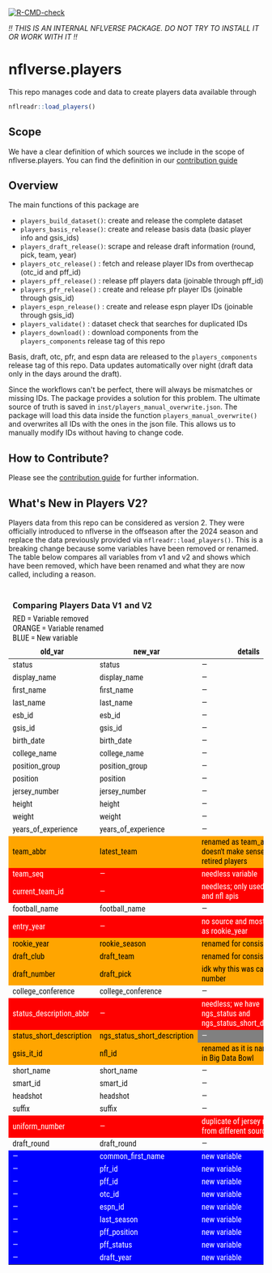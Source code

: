 <!-- badges: start -->
[![R-CMD-check](https://github.com/nflverse/nflverse.players/actions/workflows/R-CMD-check.yaml/badge.svg)](https://github.com/nflverse/nflverse.players/actions/workflows/R-CMD-check.yaml)
<!-- badges: end -->

*!! THIS IS AN INTERNAL NFLVERSE PACKAGE. DO NOT TRY TO INSTALL IT OR WORK WITH IT !!*

# nflverse.players

This repo manages code and data to create players data available through

``` r 
nflreadr::load_players()
```

## Scope

We have a clear definition of which sources we include in the scope of 
nflverse.players. 
You can find the definition in our [contribution guide](.github/CONTRIBUTING.md) 

## Overview

The main functions of this package are

- `players_build_dataset()`: create and release the complete dataset
- `players_basis_release()`: create and release basis data (basic player info and gsis_ids)
- `players_draft_release()`: scrape and release draft information (round, pick, team, year)
- `players_otc_release()`  : fetch and release player IDs from overthecap (otc_id and pff_id)
- `players_pff_release()`  : release pff players data (joinable through pff_id)
- `players_pfr_release()`  : create and release pfr player IDs (joinable through gsis_id)
- `players_espn_release()` : create and release espn player IDs (joinable through gsis_id)
- `players_validate()`     : dataset check that searches for duplicated IDs
- `players_download()`     : download components from the `players_components` release tag of this repo

Basis, draft, otc, pfr, and espn data are released to the `players_components` release 
tag of this repo. Data updates automatically over night (draft data only in the 
days around the draft).

Since the workflows can't be perfect, there will always be mismatches or missing 
IDs. The package provides a solution for this problem. The ultimate source of truth 
is saved in `inst/players_manual_overwrite.json`. The package will load this data
inside the function `players_manual_overwrite()` and overwrites all IDs with the
ones in the json file. This allows us to manually modify IDs without having to
change code.

## How to Contribute?

Please see the [contribution guide](.github/CONTRIBUTING.md) 
for further information.

## What's New in Players V2?

Players data from this repo can be considered as version 2. They were officially 
introduced to nflverse in the offseason after the 2024 season and replace the 
data previously provided via `nflreadr::load_players()`. This is a breaking 
change because some variables have been removed or renamed. The table below 
compares all variables from v1 and v2 and shows which have been removed, which 
have been renamed and what they are now called, including a reason.

<div id="rubuwsjram" style="padding-left:0px;padding-right:0px;padding-top:10px;padding-bottom:10px;overflow-x:auto;overflow-y:auto;width:auto;height:auto;">
<style>@import url("https://fonts.googleapis.com/css2?family=Prosto+One:ital,wght@0,100;0,200;0,300;0,400;0,500;0,600;0,700;0,800;0,900;1,100;1,200;1,300;1,400;1,500;1,600;1,700;1,800;1,900&display=swap");
@import url("https://fonts.googleapis.com/css2?family=Roboto+Condensed:ital,wght@0,100;0,200;0,300;0,400;0,500;0,600;0,700;0,800;0,900;1,100;1,200;1,300;1,400;1,500;1,600;1,700;1,800;1,900&display=swap");
#rubuwsjram table {
  font-family: 'Roboto Condensed', system-ui, 'Segoe UI', Roboto, Helvetica, Arial, sans-serif, 'Apple Color Emoji', 'Segoe UI Emoji', 'Segoe UI Symbol', 'Noto Color Emoji';
  -webkit-font-smoothing: antialiased;
  -moz-osx-font-smoothing: grayscale;
}
&#10;#rubuwsjram thead, #rubuwsjram tbody, #rubuwsjram tfoot, #rubuwsjram tr, #rubuwsjram td, #rubuwsjram th {
  border-style: none;
}
&#10;#rubuwsjram p {
  margin: 0;
  padding: 0;
}
&#10;#rubuwsjram .gt_table {
  display: table;
  border-collapse: collapse;
  line-height: normal;
  margin-left: auto;
  margin-right: auto;
  color: #333333;
  font-size: 16px;
  font-weight: normal;
  font-style: normal;
  background-color: #FFFFFF;
  width: auto;
  border-top-style: none;
  border-top-width: 3px;
  border-top-color: #A8A8A8;
  border-right-style: none;
  border-right-width: 2px;
  border-right-color: #D3D3D3;
  border-bottom-style: none;
  border-bottom-width: 2px;
  border-bottom-color: #A8A8A8;
  border-left-style: none;
  border-left-width: 2px;
  border-left-color: #D3D3D3;
}
&#10;#rubuwsjram .gt_caption {
  padding-top: 4px;
  padding-bottom: 4px;
}
&#10;#rubuwsjram .gt_title {
  color: #FFFFFF;
  font-size: 125%;
  font-weight: initial;
  padding-top: 4px;
  padding-bottom: 4px;
  padding-left: 5px;
  padding-right: 5px;
  border-bottom-color: #FFFFFF;
  border-bottom-width: 0;
}
&#10;#rubuwsjram .gt_subtitle {
  color: #FFFFFF;
  font-size: 85%;
  font-weight: initial;
  padding-top: 3px;
  padding-bottom: 5px;
  padding-left: 5px;
  padding-right: 5px;
  border-top-color: #FFFFFF;
  border-top-width: 0;
}
&#10;#rubuwsjram .gt_heading {
  background-color: #4D4D4D;
  text-align: center;
  border-bottom-color: #FFFFFF;
  border-left-style: none;
  border-left-width: 1px;
  border-left-color: #D3D3D3;
  border-right-style: none;
  border-right-width: 1px;
  border-right-color: #D3D3D3;
}
&#10;#rubuwsjram .gt_bottom_border {
  border-bottom-style: none;
  border-bottom-width: 2px;
  border-bottom-color: #D3D3D3;
}
&#10;#rubuwsjram .gt_col_headings {
  border-top-style: none;
  border-top-width: 2px;
  border-top-color: #D3D3D3;
  border-bottom-style: solid;
  border-bottom-width: 2px;
  border-bottom-color: #000000;
  border-left-style: none;
  border-left-width: 1px;
  border-left-color: #D3D3D3;
  border-right-style: none;
  border-right-width: 1px;
  border-right-color: #D3D3D3;
}
&#10;#rubuwsjram .gt_col_heading {
  color: #333333;
  background-color: #FFFFFF;
  font-size: 80%;
  font-weight: normal;
  text-transform: uppercase;
  border-left-style: none;
  border-left-width: 1px;
  border-left-color: #D3D3D3;
  border-right-style: none;
  border-right-width: 1px;
  border-right-color: #D3D3D3;
  vertical-align: bottom;
  padding-top: 5px;
  padding-bottom: 6px;
  padding-left: 5px;
  padding-right: 5px;
  overflow-x: hidden;
}
&#10;#rubuwsjram .gt_column_spanner_outer {
  color: #333333;
  background-color: #FFFFFF;
  font-size: 80%;
  font-weight: normal;
  text-transform: uppercase;
  padding-top: 0;
  padding-bottom: 0;
  padding-left: 4px;
  padding-right: 4px;
}
&#10;#rubuwsjram .gt_column_spanner_outer:first-child {
  padding-left: 0;
}
&#10;#rubuwsjram .gt_column_spanner_outer:last-child {
  padding-right: 0;
}
&#10;#rubuwsjram .gt_column_spanner {
  border-bottom-style: solid;
  border-bottom-width: 2px;
  border-bottom-color: #000000;
  vertical-align: bottom;
  padding-top: 5px;
  padding-bottom: 5px;
  overflow-x: hidden;
  display: inline-block;
  width: 100%;
}
&#10;#rubuwsjram .gt_spanner_row {
  border-bottom-style: hidden;
}
&#10;#rubuwsjram .gt_group_heading {
  padding-top: 8px;
  padding-bottom: 8px;
  padding-left: 5px;
  padding-right: 5px;
  color: #333333;
  background-color: #FFFFFF;
  font-size: 80%;
  font-weight: bolder;
  text-transform: uppercase;
  border-top-style: none;
  border-top-width: 2px;
  border-top-color: #000000;
  border-bottom-style: solid;
  border-bottom-width: 1px;
  border-bottom-color: #FFFFFF;
  border-left-style: none;
  border-left-width: 1px;
  border-left-color: #D3D3D3;
  border-right-style: none;
  border-right-width: 1px;
  border-right-color: #D3D3D3;
  vertical-align: middle;
  text-align: left;
}
&#10;#rubuwsjram .gt_empty_group_heading {
  padding: 0.5px;
  color: #333333;
  background-color: #FFFFFF;
  font-size: 80%;
  font-weight: bolder;
  border-top-style: none;
  border-top-width: 2px;
  border-top-color: #000000;
  border-bottom-style: solid;
  border-bottom-width: 1px;
  border-bottom-color: #FFFFFF;
  vertical-align: middle;
}
&#10;#rubuwsjram .gt_from_md > :first-child {
  margin-top: 0;
}
&#10;#rubuwsjram .gt_from_md > :last-child {
  margin-bottom: 0;
}
&#10;#rubuwsjram .gt_row {
  padding-top: 3px;
  padding-bottom: 3px;
  padding-left: 5px;
  padding-right: 5px;
  margin: 10px;
  border-top-style: solid;
  border-top-width: 1px;
  border-top-color: #D3D3D3;
  border-left-style: none;
  border-left-width: 1px;
  border-left-color: #D3D3D3;
  border-right-style: none;
  border-right-width: 1px;
  border-right-color: #D3D3D3;
  vertical-align: middle;
  overflow-x: hidden;
}
&#10;#rubuwsjram .gt_stub {
  color: #333333;
  background-color: #FFFFFF;
  font-size: 80%;
  font-weight: bolder;
  text-transform: uppercase;
  border-right-style: solid;
  border-right-width: 0px;
  border-right-color: #FFFFFF;
  padding-left: 5px;
  padding-right: 5px;
}
&#10;#rubuwsjram .gt_stub_row_group {
  color: #333333;
  background-color: #FFFFFF;
  font-size: 100%;
  font-weight: initial;
  text-transform: inherit;
  border-right-style: solid;
  border-right-width: 2px;
  border-right-color: #D3D3D3;
  padding-left: 5px;
  padding-right: 5px;
  vertical-align: top;
}
&#10;#rubuwsjram .gt_row_group_first td {
  border-top-width: 2px;
}
&#10;#rubuwsjram .gt_row_group_first th {
  border-top-width: 2px;
}
&#10;#rubuwsjram .gt_summary_row {
  color: #333333;
  background-color: #FFFFFF;
  text-transform: inherit;
  padding-top: 8px;
  padding-bottom: 8px;
  padding-left: 5px;
  padding-right: 5px;
}
&#10;#rubuwsjram .gt_first_summary_row {
  border-top-style: solid;
  border-top-color: #D3D3D3;
}
&#10;#rubuwsjram .gt_first_summary_row.thick {
  border-top-width: 2px;
}
&#10;#rubuwsjram .gt_last_summary_row {
  padding-top: 8px;
  padding-bottom: 8px;
  padding-left: 5px;
  padding-right: 5px;
  border-bottom-style: solid;
  border-bottom-width: 2px;
  border-bottom-color: #D3D3D3;
}
&#10;#rubuwsjram .gt_grand_summary_row {
  color: #333333;
  background-color: #FFFFFF;
  text-transform: inherit;
  padding-top: 8px;
  padding-bottom: 8px;
  padding-left: 5px;
  padding-right: 5px;
}
&#10;#rubuwsjram .gt_first_grand_summary_row {
  padding-top: 8px;
  padding-bottom: 8px;
  padding-left: 5px;
  padding-right: 5px;
  border-top-style: double;
  border-top-width: 6px;
  border-top-color: #D3D3D3;
}
&#10;#rubuwsjram .gt_last_grand_summary_row_top {
  padding-top: 8px;
  padding-bottom: 8px;
  padding-left: 5px;
  padding-right: 5px;
  border-bottom-style: double;
  border-bottom-width: 6px;
  border-bottom-color: #D3D3D3;
}
&#10;#rubuwsjram .gt_striped {
  background-color: rgba(128, 128, 128, 0.05);
}
&#10;#rubuwsjram .gt_table_body {
  border-top-style: solid;
  border-top-width: 2px;
  border-top-color: #D3D3D3;
  border-bottom-style: solid;
  border-bottom-width: 2px;
  border-bottom-color: #D3D3D3;
}
&#10;#rubuwsjram .gt_footnotes {
  color: #333333;
  background-color: #FFFFFF;
  border-bottom-style: none;
  border-bottom-width: 2px;
  border-bottom-color: #D3D3D3;
  border-left-style: none;
  border-left-width: 2px;
  border-left-color: #D3D3D3;
  border-right-style: none;
  border-right-width: 2px;
  border-right-color: #D3D3D3;
}
&#10;#rubuwsjram .gt_footnote {
  margin: 0px;
  font-size: 90%;
  padding-top: 4px;
  padding-bottom: 4px;
  padding-left: 5px;
  padding-right: 5px;
}
&#10;#rubuwsjram .gt_sourcenotes {
  color: #FFFFFF;
  background-color: #4D4D4D;
  border-bottom-style: none;
  border-bottom-width: 2px;
  border-bottom-color: #D3D3D3;
  border-left-style: none;
  border-left-width: 2px;
  border-left-color: #D3D3D3;
  border-right-style: none;
  border-right-width: 2px;
  border-right-color: #D3D3D3;
}
&#10;#rubuwsjram .gt_sourcenote {
  font-size: 90%;
  padding-top: 4px;
  padding-bottom: 4px;
  padding-left: 5px;
  padding-right: 5px;
}
&#10;#rubuwsjram .gt_left {
  text-align: left;
}
&#10;#rubuwsjram .gt_center {
  text-align: center;
}
&#10;#rubuwsjram .gt_right {
  text-align: right;
  font-variant-numeric: tabular-nums;
}
&#10;#rubuwsjram .gt_font_normal {
  font-weight: normal;
}
&#10;#rubuwsjram .gt_font_bold {
  font-weight: bold;
}
&#10;#rubuwsjram .gt_font_italic {
  font-style: italic;
}
&#10;#rubuwsjram .gt_super {
  font-size: 65%;
}
&#10;#rubuwsjram .gt_footnote_marks {
  font-size: 75%;
  vertical-align: 0.4em;
  position: initial;
}
&#10;#rubuwsjram .gt_asterisk {
  font-size: 100%;
  vertical-align: 0;
}
&#10;#rubuwsjram .gt_indent_1 {
  text-indent: 5px;
}
&#10;#rubuwsjram .gt_indent_2 {
  text-indent: 10px;
}
&#10;#rubuwsjram .gt_indent_3 {
  text-indent: 15px;
}
&#10;#rubuwsjram .gt_indent_4 {
  text-indent: 20px;
}
&#10;#rubuwsjram .gt_indent_5 {
  text-indent: 25px;
}
&#10;#rubuwsjram .katex-display {
  display: inline-flex !important;
  margin-bottom: 0.75em !important;
}
&#10;#rubuwsjram div.Reactable > div.rt-table > div.rt-thead > div.rt-tr.rt-tr-group-header > div.rt-th-group:after {
  height: 0px !important;
}
</style>
<table class="gt_table" data-quarto-disable-processing="false" data-quarto-bootstrap="false">
  <thead>
    <tr class="gt_heading">
      <td colspan="3" class="gt_heading gt_title gt_font_normal" style="font-family: 'Prosto One', system-ui, 'Segoe UI', Roboto, Helvetica, Arial, sans-serif, 'Apple Color Emoji', 'Segoe UI Emoji', 'Segoe UI Symbol', 'Noto Color Emoji'; font-weight: bold;">Comparing Players Data V1 and V2</td>
    </tr>
    <tr class="gt_heading">
      <td colspan="3" class="gt_heading gt_subtitle gt_font_normal gt_bottom_border" style>RED = Variable removed<br>ORANGE = Variable renamed<br>BLUE = New variable</td>
    </tr>
    <tr class="gt_col_headings">
      <th class="gt_col_heading gt_columns_bottom_border gt_left" rowspan="1" colspan="1" style="border-top-width: 0px; border-top-style: solid; border-top-color: black;" scope="col" id="old_var">old_var</th>
      <th class="gt_col_heading gt_columns_bottom_border gt_left" rowspan="1" colspan="1" style="border-top-width: 0px; border-top-style: solid; border-top-color: black;" scope="col" id="new_var">new_var</th>
      <th class="gt_col_heading gt_columns_bottom_border gt_left" rowspan="1" colspan="1" style="border-top-width: 0px; border-top-style: solid; border-top-color: black;" scope="col" id="details">details</th>
    </tr>
  </thead>
  <tbody class="gt_table_body">
    <tr><td headers="old_var" class="gt_row gt_left">status</td>
<td headers="new_var" class="gt_row gt_left">status</td>
<td headers="details" class="gt_row gt_left">—</td></tr>
    <tr><td headers="old_var" class="gt_row gt_left">display_name</td>
<td headers="new_var" class="gt_row gt_left">display_name</td>
<td headers="details" class="gt_row gt_left">—</td></tr>
    <tr><td headers="old_var" class="gt_row gt_left">first_name</td>
<td headers="new_var" class="gt_row gt_left">first_name</td>
<td headers="details" class="gt_row gt_left">—</td></tr>
    <tr><td headers="old_var" class="gt_row gt_left">last_name</td>
<td headers="new_var" class="gt_row gt_left">last_name</td>
<td headers="details" class="gt_row gt_left">—</td></tr>
    <tr><td headers="old_var" class="gt_row gt_left">esb_id</td>
<td headers="new_var" class="gt_row gt_left">esb_id</td>
<td headers="details" class="gt_row gt_left">—</td></tr>
    <tr><td headers="old_var" class="gt_row gt_left">gsis_id</td>
<td headers="new_var" class="gt_row gt_left">gsis_id</td>
<td headers="details" class="gt_row gt_left">—</td></tr>
    <tr><td headers="old_var" class="gt_row gt_left">birth_date</td>
<td headers="new_var" class="gt_row gt_left">birth_date</td>
<td headers="details" class="gt_row gt_left">—</td></tr>
    <tr><td headers="old_var" class="gt_row gt_left">college_name</td>
<td headers="new_var" class="gt_row gt_left">college_name</td>
<td headers="details" class="gt_row gt_left">—</td></tr>
    <tr><td headers="old_var" class="gt_row gt_left">position_group</td>
<td headers="new_var" class="gt_row gt_left">position_group</td>
<td headers="details" class="gt_row gt_left">—</td></tr>
    <tr><td headers="old_var" class="gt_row gt_left">position</td>
<td headers="new_var" class="gt_row gt_left">position</td>
<td headers="details" class="gt_row gt_left">—</td></tr>
    <tr><td headers="old_var" class="gt_row gt_left">jersey_number</td>
<td headers="new_var" class="gt_row gt_left">jersey_number</td>
<td headers="details" class="gt_row gt_left">—</td></tr>
    <tr><td headers="old_var" class="gt_row gt_left">height</td>
<td headers="new_var" class="gt_row gt_left">height</td>
<td headers="details" class="gt_row gt_left">—</td></tr>
    <tr><td headers="old_var" class="gt_row gt_left">weight</td>
<td headers="new_var" class="gt_row gt_left">weight</td>
<td headers="details" class="gt_row gt_left">—</td></tr>
    <tr><td headers="old_var" class="gt_row gt_left">years_of_experience</td>
<td headers="new_var" class="gt_row gt_left">years_of_experience</td>
<td headers="details" class="gt_row gt_left">—</td></tr>
    <tr><td headers="old_var" class="gt_row gt_left" style="background-color: #FFA500; color: #000000;">team_abbr</td>
<td headers="new_var" class="gt_row gt_left" style="background-color: #FFA500; color: #000000;">latest_team</td>
<td headers="details" class="gt_row gt_left" style="background-color: #FFA500; color: #000000;">renamed as team_abbr doesn't make sense for retired players</td></tr>
    <tr><td headers="old_var" class="gt_row gt_left" style="background-color: #FF0000; color: #FFFFFF;">team_seq</td>
<td headers="new_var" class="gt_row gt_left" style="background-color: #FF0000; color: #FFFFFF;">—</td>
<td headers="details" class="gt_row gt_left" style="background-color: #FF0000; color: #FFFFFF;">needless variable</td></tr>
    <tr><td headers="old_var" class="gt_row gt_left" style="background-color: #FF0000; color: #FFFFFF;">current_team_id</td>
<td headers="new_var" class="gt_row gt_left" style="background-color: #FF0000; color: #FFFFFF;">—</td>
<td headers="details" class="gt_row gt_left" style="background-color: #FF0000; color: #FFFFFF;">needless; only used in ngs and nfl apis</td></tr>
    <tr><td headers="old_var" class="gt_row gt_left">football_name</td>
<td headers="new_var" class="gt_row gt_left">football_name</td>
<td headers="details" class="gt_row gt_left">—</td></tr>
    <tr><td headers="old_var" class="gt_row gt_left" style="background-color: #FF0000; color: #FFFFFF;">entry_year</td>
<td headers="new_var" class="gt_row gt_left" style="background-color: #FF0000; color: #FFFFFF;">—</td>
<td headers="details" class="gt_row gt_left" style="background-color: #FF0000; color: #FFFFFF;">no source and mostly same as rookie_year</td></tr>
    <tr><td headers="old_var" class="gt_row gt_left" style="background-color: #FFA500; color: #000000;">rookie_year</td>
<td headers="new_var" class="gt_row gt_left" style="background-color: #FFA500; color: #000000;">rookie_season</td>
<td headers="details" class="gt_row gt_left" style="background-color: #FFA500; color: #000000;">renamed for consistency</td></tr>
    <tr><td headers="old_var" class="gt_row gt_left" style="background-color: #FFA500; color: #000000;">draft_club</td>
<td headers="new_var" class="gt_row gt_left" style="background-color: #FFA500; color: #000000;">draft_team</td>
<td headers="details" class="gt_row gt_left" style="background-color: #FFA500; color: #000000;">renamed for consistency</td></tr>
    <tr><td headers="old_var" class="gt_row gt_left" style="background-color: #FFA500; color: #000000;">draft_number</td>
<td headers="new_var" class="gt_row gt_left" style="background-color: #FFA500; color: #000000;">draft_pick</td>
<td headers="details" class="gt_row gt_left" style="background-color: #FFA500; color: #000000;">idk why this was called number</td></tr>
    <tr><td headers="old_var" class="gt_row gt_left">college_conference</td>
<td headers="new_var" class="gt_row gt_left">college_conference</td>
<td headers="details" class="gt_row gt_left">—</td></tr>
    <tr><td headers="old_var" class="gt_row gt_left" style="background-color: #FF0000; color: #FFFFFF;">status_description_abbr</td>
<td headers="new_var" class="gt_row gt_left" style="background-color: #FF0000; color: #FFFFFF;">—</td>
<td headers="details" class="gt_row gt_left" style="background-color: #FF0000; color: #FFFFFF;">needless; we have ngs_status and ngs_status_short_description</td></tr>
    <tr><td headers="old_var" class="gt_row gt_left" style="background-color: #FFA500; color: #000000;">status_short_description</td>
<td headers="new_var" class="gt_row gt_left" style="background-color: #FFA500; color: #000000;">ngs_status_short_description</td>
<td headers="details" class="gt_row gt_left" style="background-color: #808080; color: #FFFFFF;">—</td></tr>
    <tr><td headers="old_var" class="gt_row gt_left" style="background-color: #FFA500; color: #000000;">gsis_it_id</td>
<td headers="new_var" class="gt_row gt_left" style="background-color: #FFA500; color: #000000;">nfl_id</td>
<td headers="details" class="gt_row gt_left" style="background-color: #FFA500; color: #000000;">renamed as it is named nfl_id in Big Data Bowl</td></tr>
    <tr><td headers="old_var" class="gt_row gt_left">short_name</td>
<td headers="new_var" class="gt_row gt_left">short_name</td>
<td headers="details" class="gt_row gt_left">—</td></tr>
    <tr><td headers="old_var" class="gt_row gt_left">smart_id</td>
<td headers="new_var" class="gt_row gt_left">smart_id</td>
<td headers="details" class="gt_row gt_left">—</td></tr>
    <tr><td headers="old_var" class="gt_row gt_left">headshot</td>
<td headers="new_var" class="gt_row gt_left">headshot</td>
<td headers="details" class="gt_row gt_left">—</td></tr>
    <tr><td headers="old_var" class="gt_row gt_left">suffix</td>
<td headers="new_var" class="gt_row gt_left">suffix</td>
<td headers="details" class="gt_row gt_left">—</td></tr>
    <tr><td headers="old_var" class="gt_row gt_left" style="background-color: #FF0000; color: #FFFFFF;">uniform_number</td>
<td headers="new_var" class="gt_row gt_left" style="background-color: #FF0000; color: #FFFFFF;">—</td>
<td headers="details" class="gt_row gt_left" style="background-color: #FF0000; color: #FFFFFF;">duplicate of jersey number from different source</td></tr>
    <tr><td headers="old_var" class="gt_row gt_left">draft_round</td>
<td headers="new_var" class="gt_row gt_left">draft_round</td>
<td headers="details" class="gt_row gt_left">—</td></tr>
    <tr><td headers="old_var" class="gt_row gt_left" style="background-color: #0000FF; color: #FFFFFF;">—</td>
<td headers="new_var" class="gt_row gt_left" style="background-color: #0000FF; color: #FFFFFF;">common_first_name</td>
<td headers="details" class="gt_row gt_left" style="background-color: #0000FF; color: #FFFFFF;">new variable</td></tr>
    <tr><td headers="old_var" class="gt_row gt_left" style="background-color: #0000FF; color: #FFFFFF;">—</td>
<td headers="new_var" class="gt_row gt_left" style="background-color: #0000FF; color: #FFFFFF;">pfr_id</td>
<td headers="details" class="gt_row gt_left" style="background-color: #0000FF; color: #FFFFFF;">new variable</td></tr>
    <tr><td headers="old_var" class="gt_row gt_left" style="background-color: #0000FF; color: #FFFFFF;">—</td>
<td headers="new_var" class="gt_row gt_left" style="background-color: #0000FF; color: #FFFFFF;">pff_id</td>
<td headers="details" class="gt_row gt_left" style="background-color: #0000FF; color: #FFFFFF;">new variable</td></tr>
    <tr><td headers="old_var" class="gt_row gt_left" style="background-color: #0000FF; color: #FFFFFF;">—</td>
<td headers="new_var" class="gt_row gt_left" style="background-color: #0000FF; color: #FFFFFF;">otc_id</td>
<td headers="details" class="gt_row gt_left" style="background-color: #0000FF; color: #FFFFFF;">new variable</td></tr>
    <tr><td headers="old_var" class="gt_row gt_left" style="background-color: #0000FF; color: #FFFFFF;">—</td>
<td headers="new_var" class="gt_row gt_left" style="background-color: #0000FF; color: #FFFFFF;">espn_id</td>
<td headers="details" class="gt_row gt_left" style="background-color: #0000FF; color: #FFFFFF;">new variable</td></tr>
    <tr><td headers="old_var" class="gt_row gt_left" style="background-color: #0000FF; color: #FFFFFF;">—</td>
<td headers="new_var" class="gt_row gt_left" style="background-color: #0000FF; color: #FFFFFF;">last_season</td>
<td headers="details" class="gt_row gt_left" style="background-color: #0000FF; color: #FFFFFF;">new variable</td></tr>
    <tr><td headers="old_var" class="gt_row gt_left" style="background-color: #0000FF; color: #FFFFFF;">—</td>
<td headers="new_var" class="gt_row gt_left" style="background-color: #0000FF; color: #FFFFFF;">pff_position</td>
<td headers="details" class="gt_row gt_left" style="background-color: #0000FF; color: #FFFFFF;">new variable</td></tr>
    <tr><td headers="old_var" class="gt_row gt_left" style="background-color: #0000FF; color: #FFFFFF;">—</td>
<td headers="new_var" class="gt_row gt_left" style="background-color: #0000FF; color: #FFFFFF;">pff_status</td>
<td headers="details" class="gt_row gt_left" style="background-color: #0000FF; color: #FFFFFF;">new variable</td></tr>
    <tr><td headers="old_var" class="gt_row gt_left" style="background-color: #0000FF; color: #FFFFFF;">—</td>
<td headers="new_var" class="gt_row gt_left" style="background-color: #0000FF; color: #FFFFFF;">draft_year</td>
<td headers="details" class="gt_row gt_left" style="background-color: #0000FF; color: #FFFFFF;">new variable</td></tr>
  </tbody>
  &#10;  
</table>
</div>
